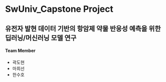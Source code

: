 # SwUniv_Capstone Project

## 유전자 발현 데이터 기반의 항암제 약물 반응성 예측을 위한 딥러닝/머신러닝 모델 연구

#### Team Member
- 곽도현
- 마희선
- 한수호
